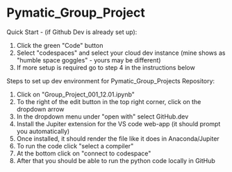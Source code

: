 # Pymatic_Group_Project
Quick Start - (if Github Dev is already set up):
1. Click the green "Code" button
2. Select "codespaces" and select your cloud dev instance (mine shows as "humble space goggles" - yours may be different) 
3.  If more setup is required go to step 4 in the instructions below


Steps to set up dev environment for Pymatic_Group_Projects Repository:
1. Click on "Group_Project_001_12.01.ipynb"
2. To the right of the edit button in the top right corner, click on the dropdown arrow
3. In the dropdown menu under "open with" select GitHub.dev
4. Install the Jupiter extension for the VS code web-app (it should prompt you automatically)
5. Once installed, it should render the file like it does in Anaconda/Jupiter
6. To run the code click "select a compiler" 
7. At the bottom click on "connect to codespace" 
8. After that you should be able to run the python code locally in GitHub

